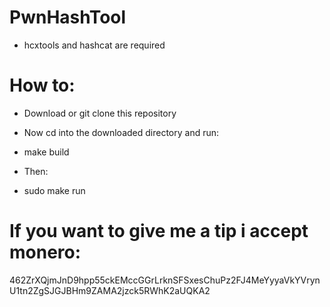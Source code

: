 # PwnHashTool

* hcxtools and hashcat are required

# How to:

* Download or git clone this repository

* Now cd into the downloaded directory and run:
  
* make build

* Then:

* sudo make run

# If you want to give me a tip i accept monero:

462ZrXQjmJnD9hpp55ckEMccGGrLrknSFSxesChuPz2FJ4MeYyyaVkYVrynU1tn2ZgSJGJBHm9ZAMA2jzck5RWhK2aUQKA2
